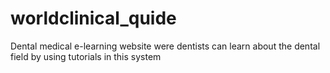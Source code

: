 # worldclinical_quide
Dental medical e-learning website were dentists can learn about the dental field by using tutorials in this system
